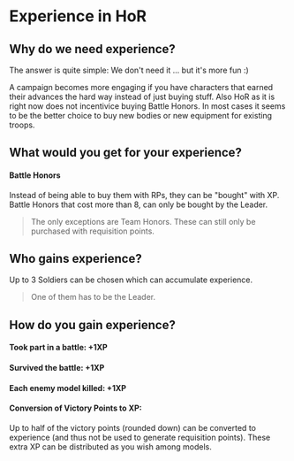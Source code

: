 # Experience in HoR

## Why do we need experience?

The answer is quite simple:
We don't need it ... but it's more fun :)

A campaign becomes more engaging if you have characters that earned their advances the hard way instead of just buying stuff.
Also HoR as it is right now does not incentivice buying Battle Honors. 
In most cases it seems to be the better choice to buy new bodies or new equipment for existing troops. 

## What would you get for your experience?

#### Battle Honors
Instead of being able to buy them with RPs, they can be "bought" with XP. 
Battle Honors that cost more than 8, can only be bought by the Leader.

> The only exceptions are Team Honors. These can still only be purchased with requisition points. 

## Who gains experience?

Up to 3 Soldiers can be chosen which can accumulate experience. 
> One of them has to be the Leader.

## How do you gain experience?

#### Took part in a battle: +1XP
#### Survived the battle: +1XP
#### Each enemy model killed: +1XP
#### Conversion of Victory Points to XP:
Up to half of the victory points (rounded down) can be converted to experience (and thus not be used to generate requisition points).
These extra XP can be distributed as you wish among models.
